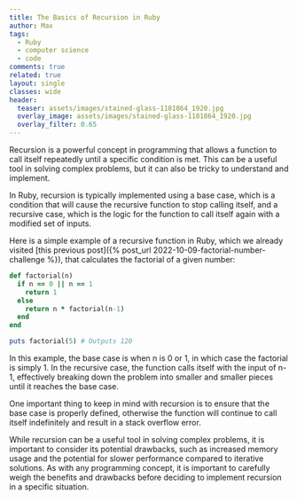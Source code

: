 ```yaml
---
title: The Basics of Recursion in Ruby
author: Max
tags:
  - Ruby
  - computer science
  - code
comments: true
related: true
layout: single
classes: wide
header:
  teaser: assets/images/stained-glass-1181864_1920.jpg
  overlay_image: assets/images/stained-glass-1181864_1920.jpg
  overlay_filter: 0.65
---
```


Recursion is a powerful concept in programming that allows a function to call itself repeatedly until a specific condition is met. This can be a useful tool in solving complex problems, but it can also be tricky to understand and implement.

In Ruby, recursion is typically implemented using a base case, which is a condition that will cause the recursive function to stop calling itself, and a recursive case, which is the logic for the function to call itself again with a modified set of inputs.

Here is a simple example of a recursive function in Ruby, which we already visited [this previous post]({% post_url 2022-10-09-factorial-number-challenge %}), that calculates the factorial of a given number:
~~~ruby
def factorial(n)
  if n == 0 || n == 1
    return 1
  else
    return n * factorial(n-1)
  end
end

puts factorial(5) # Outputs 120
~~~

In this example, the base case is when n is 0 or 1, in which case the factorial is simply 1. In the recursive case, the function calls itself with the input of n-1, effectively breaking down the problem into smaller and smaller pieces until it reaches the base case.

One important thing to keep in mind with recursion is to ensure that the base case is properly defined, otherwise the function will continue to call itself indefinitely and result in a stack overflow error.

While recursion can be a useful tool in solving complex problems, it is important to consider its potential drawbacks, such as increased memory usage and the potential for slower performance compared to iterative solutions. As with any programming concept, it is important to carefully weigh the benefits and drawbacks before deciding to implement recursion in a specific situation.
